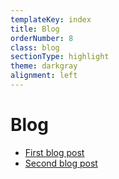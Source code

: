 ```yaml
---
templateKey: index
title: Blog
orderNumber: 8
class: blog
sectionType: highlight
theme: darkgray
alignment: left
---
```

# Blog

* [First blog post](/blog/2016-12-17-making-sense-of-the-scaas-new-flavor-wheel)
* [Second blog post](/blog/2017-01-04-a-beginners-guide-to-brewing-with-chemex)
